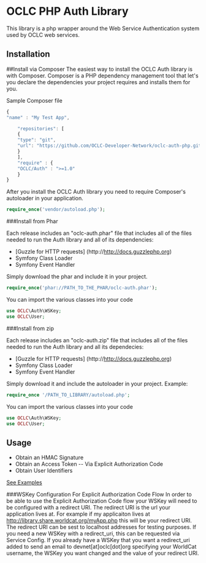 OCLC PHP Auth Library
=============
This library is a php wrapper around the Web Service Authentication system used by OCLC web services. 

## Installation

##Install via Composer
The easiest way to install the OCLC Auth library is with Composer. Composer is a PHP dependency management tool that let's you declare the dependencies your project requires and installs them for you.

Sample Composer file

```javascript
{
"name" : "My Test App",

	"repositories": [
	{
	"type": "git",
	"url": "https://github.com/OCLC-Developer-Network/oclc-auth-php.git"
	}
	],
	"require" : {
	"OCLC/Auth" : ">=1.0"
	}
}
```

After you install the OCLC Auth library you need to require Composer's autoloader in your application.
```php
require_once('vendor/autoload.php');
```


###Install from Phar

Each release includes an "oclc-auth.phar" file that includes all of the files needed to run the Auth library and all of its dependencies:
- [Guzzle for HTTP requests] (http://http://docs.guzzlephp.org)
- Symfony Class Loader
- Symfony Event Handler

Simply download the phar and include it in your project.
```php
require_once('phar://PATH_TO_THE_PHAR/oclc-auth.phar');
```
You can import the various classes into your code

```php
use OCLC\Auth\WSKey;
use OCLC\User;
```

###Install from zip

Each release includes an "oclc-auth.zip" file that includes all of the files needed to run the Auth library and all its dependecies:
- [Guzzle for HTTP requests] (http://http://docs.guzzlephp.org)
- Symfony Class Loader
- Symfony Event Handler

Simply download it and include the autoloader in your project.
Example:

```php
require_once '/PATH_TO_LIBRARY/autoload.php';

```

You can import the various classes into your code

```php
use OCLC\Auth\WSKey;
use OCLC\User;
```

## Usage
- Obtain an HMAC Signature
- Obtain an Access Token
-- Via Explicit Authorization Code
- Obtain User Identifiers

[See Examples](https://github.com/OCLC-Developer-Network/oclc-auth-php/blob/master/docs/example.rst)

###WSKey Configuration For Explicit Authorization Code Flow
In order to be able to use the Explicit Authorization Code flow your WSKey will need to be configured with a redirect URI. The redirect URI is the url your application lives at.
For example if my applicaiton lives at http://library.share.worldcat.org/myApp.php this will be your redirect URI. The redirect URI can be sest to localhost addresses for testing purposes.
If you need a new WSKey with a redirect_uri, this can be requested via Service Config.
If you already have a WSKey that you want a redirect_uri added to send an email to devnet[at]oclc[dot]org specifying your WorldCat username, the WSKey you want changed and the value of your redirect URI.